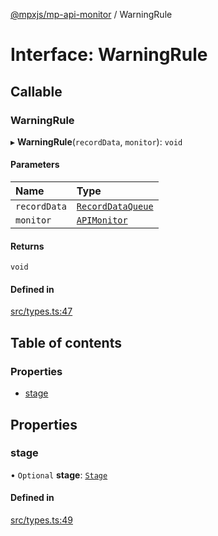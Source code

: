 [@mpxjs/mp-api-monitor](../index.md) / WarningRule

# Interface: WarningRule

## Callable

### WarningRule

▸ **WarningRule**(`recordData`, `monitor`): `void`

#### Parameters

| Name | Type |
| :------ | :------ |
| `recordData` | [`RecordDataQueue`](RecordDataQueue.md) |
| `monitor` | [`APIMonitor`](../classes/APIMonitor.md) |

#### Returns

`void`

#### Defined in

[src/types.ts:47](https://github.com/mpx-ecology/mp-api-monitor/blob/master/src/types.ts#L47)

## Table of contents

### Properties

- [stage](WarningRule.md#stage)

## Properties

### stage

• `Optional` **stage**: [`Stage`](../index.md#stage)

#### Defined in

[src/types.ts:49](https://github.com/mpx-ecology/mp-api-monitor/blob/master/src/types.ts#L49)
